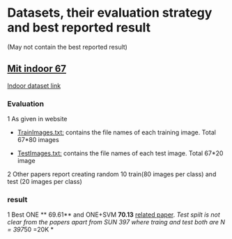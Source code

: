 # Datasets, their evaluation strategy and best reported result
(May not contain the best reported result) 

## [Mit indoor 67](http://web.mit.edu/torralba/www/indoor.html)
[Indoor dataset link](http://groups.csail.mit.edu/vision/LabelMe/NewImages/indoorCVPR_09.tar)
### Evaluation 
1 As given in website
  * [TrainImages.txt:](http://web.mit.edu/torralba/www/TrainImages.txt) contains the file names of each training image. Total 67*80 images

  * [TestImages.txt:](http://web.mit.edu/torralba/www/TestImages.txt) contains the file names of each test image. Total 67*20 image

2 Other papers report creating random 10  train(80 images per class) and test (20 images per class)

### result
1 Best ONE ** 69.61**  and ONE+SVM **70.13** [related paper](http://bigml.cs.tsinghua.edu.cn/~lingxi/PDFs/Xie_ICMR15_ONE.pdf). *Test spilt is not clear from the papers apart from SUN 397 where traing and test both are N = 397*50 =20K *


